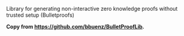 Library for generating non-interactive zero knowledge proofs without trusted setup (Bulletproofs)

**Copy from https://github.com/bbuenz/BulletProofLib.**